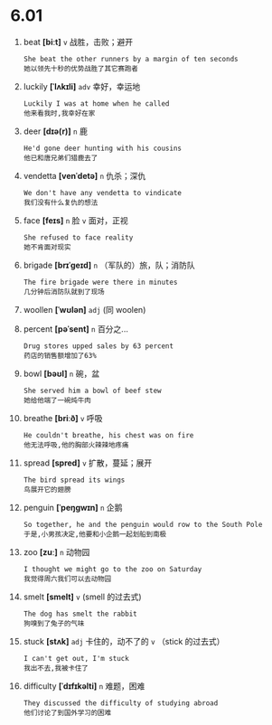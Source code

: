# 6.01

1. beat **[biːt]** `v` 战胜，击败；避开

   ```
   She beat the other runners by a margin of ten seconds
   她以领先十秒的优势战胜了其它赛跑者
   ```

2. luckily **[ˈlʌkɪli]** `adv` 幸好，幸运地

   ```
   Luckily I was at home when he called
   他来看我时,我幸好在家
   ```

3. deer **[dɪə(r)]** `n` 鹿

   ```
   He'd gone deer hunting with his cousins
   他已和唐兄弟们猎鹿去了
   ```

4. vendetta **[venˈdetə]** `n` 仇杀；深仇

   ```
   We don't have any vendetta to vindicate
   我们没有什么复仇的想法
   ```

5. face **[feɪs]** `n` 脸 `v` 面对，正视

   ```
   She refused to face reality
   她不肯面对现实
   ```

6. brigade **[brɪˈɡeɪd]** `n` （军队的）旅，队；消防队

   ```
   The fire brigade were there in minutes
   几分钟后消防队就到了现场
   ```

7. woollen **[ˈwʊlən]** `adj` (同 woolen)

8. percent **[pəˈsent]** `n` 百分之...

   ```
   Drug stores upped sales by 63 percent
   药店的销售额增加了63%
   ```

9. bowl **[bəʊl]** `n` 碗，盆

   ```
   She served him a bowl of beef stew
   她给他端了一碗炖牛肉
   ```

10. breathe **[briːð]** `v` 呼吸

    ```
    He couldn't breathe, his chest was on fire
    他无法呼吸,他的胸部火辣辣地疼痛
    ```

11. spread **[spred]** `v` 扩散，蔓延；展开

    ```
    The bird spread its wings
    鸟展开它的翅膀
    ```

12. penguin **[ˈpeŋɡwɪn]** `n` 企鹅

    ```
    So together, he and the penguin would row to the South Pole
    于是,小男孩决定,他要和小企鹅一起划船到南极
    ```

13. zoo **[zuː]** `n` 动物园

    ```
    I thought we might go to the zoo on Saturday
    我觉得周六我们可以去动物园
    ```

14. smelt **[smelt]** `v` (smell 的过去式)

    ```
    The dog has smelt the rabbit
    狗嗅到了兔子的气味
    ```

15. stuck **[stʌk]** `adj` 卡住的，动不了的 `v` （stick 的过去式）

    ```
    I can't get out, I'm stuck
    我出不去,我被卡住了
    ```

16. difficulty **[ˈdɪfɪkəlti]** `n` 难题，困难
    ```
    They discussed the difficulty of studying abroad
    他们讨论了到国外学习的困难
    ```
